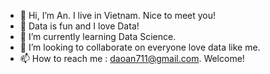 - 👋 Hi, I’m An. I live in Vietnam. Nice to meet you!
- 👀 Data is fun and I love Data!
- 🌱 I’m currently learning Data Science.
- 💞️ I’m looking to collaborate on everyone love data like me.
- 📫 How to reach me : daoan711@gmail.com. Welcome!

<!---
DaoAn93/DaoAn93 is a ✨ special ✨ repository because its `README.md` (this file) appears on your GitHub profile.
You can click the Preview link to take a look at your changes.
--->
